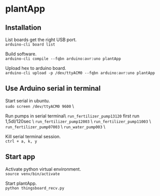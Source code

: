 # plantApp


## Installation

List boards get the right USB port. \
`arduino-cli board list`

Build software. \
`arduino-cli compile --fqbn arduino:avr:uno plantApp`

Upload hex to arduino board. \
`arduino-cli upload -p /dev/ttyACM0 --fqbn arduino:avr:uno plantApp`

## Use Arduino serial in terminal

Start serial in ubuntu. \
`sudo screen /dev/ttyACM0 9600` \

Run pumps in serial terminal\ 
`run_fertilizer_pump13120` first run 1,5dl/120sec \ 
`run_fertilizer_pump12003` \ 
`run_fertilizer_pump11003` \ 
`run_fertilizer_pump07003` \ 
`run_water_pump003` \ 

Kill serial terminal session. \
`ctrl + a, k, y`

## Start app

Activate python virtual environment. \
`source venv/bin/activate`

Start plantApp. \
`python thingsboard_recv.py`


